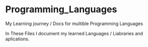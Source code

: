 # Programming_Languages
My Learning journey / Docs for multible Programming Languages

In These Files I document my learned Languages / Liabraries and aplications.


